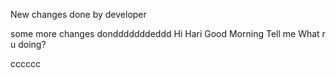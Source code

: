 New changes done by developer

some more changes dondddddddeddd
Hi Hari Good Morning
Tell me What r u doing?

cccccc


